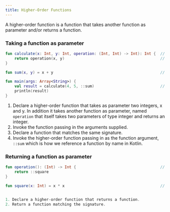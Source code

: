 ```yaml
---
title: Higher-Order Functions
---
```


 A higher-order function is a function that takes another function as parameter and/or returns a function.

### Taking a function as parameter

<div class="sample" markdown="1">

```kotlin
fun calculate(x: Int, y: Int, operation: (Int, Int) -> Int): Int {  // 1
    return operation(x, y)                                          // 2
}

fun sum(x, y) = x + y                                               // 3

fun main(args: Array<String>) {
    val result = calculate(4, 5, ::sum)                             // 4
    println(result)
}

```
</div>

1. Declare a higher-order function that takes as parameter two integers, x and y. In addition it takes another function as parameter, named `operation`
that itself takes two parameters of type integer and returns an integer.
2. Invoke the function passing in the arguments supplied.
3. Declare a function that matches the same signature.
4. Invoke the higher-order function passing in as the function argument, `::sum` which is how we reference a function by name in Kotlin.

### Returning a function as parameter


<div class="sample" markdown="1">

```kotlin
fun operation(): (Int) -> Int {                                     // 1
    return ::square
}

fun square(x: Int) = x * x                                          // 2


1. Declare a higher-order function that returns a function.
2. Return a function matching the signature.
```
</div>